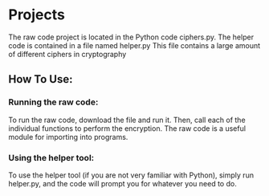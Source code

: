# Projects
The raw code project is located in the Python code ciphers.py.
The helper code is contained in a file named helper.py
This file contains a large amount of different ciphers in cryptography

## How To Use:
### Running the raw code:
To run the raw code, download the file and run it. Then, call each of the individual functions to perform the encryption. The raw code is a useful module for importing into programs.
### Using the helper tool:
To use the helper tool (if you are not very familiar with Python), simply run helper.py, and the code will prompt you for whatever you need to do.
